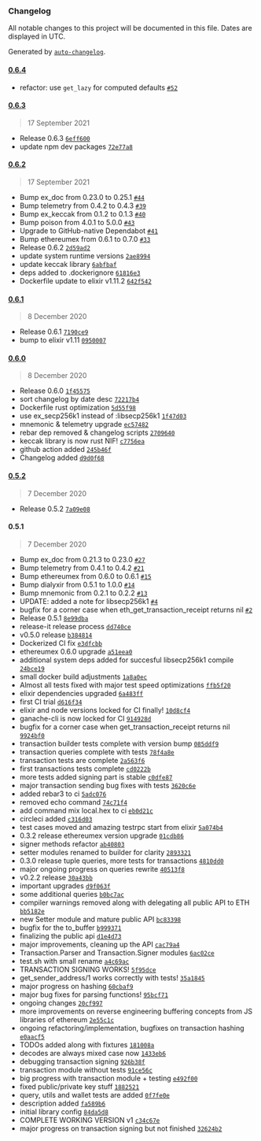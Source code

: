 ### Changelog

All notable changes to this project will be documented in this file. Dates are displayed in UTC.

Generated by [`auto-changelog`](https://github.com/CookPete/auto-changelog).

#### [0.6.4](https://github.com/izelnakri/eth/compare/0.6.3...0.6.4)

- refactor: use `get_lazy` for computed defaults [`#52`](https://github.com/izelnakri/eth/pull/52)

#### [0.6.3](https://github.com/izelnakri/eth/compare/0.6.2...0.6.3)

> 17 September 2021

- Release 0.6.3 [`6eff600`](https://github.com/izelnakri/eth/commit/6eff600900ca897eac89fbd50320af14e7fa9027)
- update npm dev packages [`72e77a8`](https://github.com/izelnakri/eth/commit/72e77a8ba19c05f73d28686443ddc0d60009666c)

#### [0.6.2](https://github.com/izelnakri/eth/compare/0.6.1...0.6.2)

> 17 September 2021

- Bump ex_doc from 0.23.0 to 0.25.1 [`#44`](https://github.com/izelnakri/eth/pull/44)
- Bump telemetry from 0.4.2 to 0.4.3 [`#39`](https://github.com/izelnakri/eth/pull/39)
- Bump ex_keccak from 0.1.2 to 0.1.3 [`#40`](https://github.com/izelnakri/eth/pull/40)
- Bump poison from 4.0.1 to 5.0.0 [`#43`](https://github.com/izelnakri/eth/pull/43)
- Upgrade to GitHub-native Dependabot [`#41`](https://github.com/izelnakri/eth/pull/41)
- Bump ethereumex from 0.6.1 to 0.7.0 [`#33`](https://github.com/izelnakri/eth/pull/33)
- Release 0.6.2 [`2d59ad2`](https://github.com/izelnakri/eth/commit/2d59ad2c38cf7189165a1f93c4418d0462d86dd4)
- update system runtime versions [`2ae8994`](https://github.com/izelnakri/eth/commit/2ae89949954d2de9849da8395aa2b95c88c0a6dc)
- update keccak library [`6abfbaf`](https://github.com/izelnakri/eth/commit/6abfbaf9c5301ef0db8d46308c8fc7c550c02a1c)
- deps added to .dockerignore [`61816e3`](https://github.com/izelnakri/eth/commit/61816e3f63d9a1a8b6d9fea974b79b3e155e6848)
- Dockerfile update to elixir v1.11.2 [`642f542`](https://github.com/izelnakri/eth/commit/642f5425a11badca9bc48a365026af6650b65ced)

#### [0.6.1](https://github.com/izelnakri/eth/compare/0.6.0...0.6.1)

> 8 December 2020

- Release 0.6.1 [`7190ce9`](https://github.com/izelnakri/eth/commit/7190ce94f64de18ee38263e6fc6e8720e61857de)
- bump to elixir v1.11 [`0950007`](https://github.com/izelnakri/eth/commit/0950007a05cfe081691fa73c8040974a48a1c65a)

#### [0.6.0](https://github.com/izelnakri/eth/compare/0.5.2...0.6.0)

> 8 December 2020

- Release 0.6.0 [`1f45575`](https://github.com/izelnakri/eth/commit/1f45575e86b0b269d1fef407f8773b24ff7e605a)
- sort changelog by date desc [`72217b4`](https://github.com/izelnakri/eth/commit/72217b41a4ba6adc1daf193c18c288c8afa84cb8)
- Dockerfile rust optimization [`5d55f98`](https://github.com/izelnakri/eth/commit/5d55f9854a44c8744a6299bc1b76358243ed93eb)
- use ex_secp256k1 instead of :libsecp256k1 [`1f47d03`](https://github.com/izelnakri/eth/commit/1f47d0340133d96016c9ba512edf13e9f205a988)
- mnemonic & telemetry upgrade [`ec57482`](https://github.com/izelnakri/eth/commit/ec57482c20520a292680368f51c8371a7ead3cfc)
- rebar dep removed & changelog scripts [`2709640`](https://github.com/izelnakri/eth/commit/270964083eddd9e2c75fc6733dff5f2e06fb5b87)
- keccak library is now rust NIF! [`c7756ea`](https://github.com/izelnakri/eth/commit/c7756ea968ea62e276d24533ab3f84a8e5dbcfea)
- github action added [`245b46f`](https://github.com/izelnakri/eth/commit/245b46fe88d8ccc5da2e1ad42e6ddf12351fbf4f)
- Changelog added [`d9d0f68`](https://github.com/izelnakri/eth/commit/d9d0f686e82f4ffdd0313c2527b82df183c8bd0d)

#### [0.5.2](https://github.com/izelnakri/eth/compare/0.5.1...0.5.2)

> 7 December 2020

- Release 0.5.2 [`7a09e08`](https://github.com/izelnakri/eth/commit/7a09e08c30e44ac25e432f9292139a677e3af2ad)

#### 0.5.1

> 7 December 2020

- Bump ex_doc from 0.21.3 to 0.23.0 [`#27`](https://github.com/izelnakri/eth/pull/27)
- Bump telemetry from 0.4.1 to 0.4.2 [`#21`](https://github.com/izelnakri/eth/pull/21)
- Bump ethereumex from 0.6.0 to 0.6.1 [`#15`](https://github.com/izelnakri/eth/pull/15)
- Bump dialyxir from 0.5.1 to 1.0.0 [`#14`](https://github.com/izelnakri/eth/pull/14)
- Bump mnemonic from 0.2.1 to 0.2.2 [`#13`](https://github.com/izelnakri/eth/pull/13)
- UPDATE: added a note for libsecp256k1 [`#4`](https://github.com/izelnakri/eth/pull/4)
- bugfix for a corner case when eth_get_transaction_receipt returns nil [`#2`](https://github.com/izelnakri/eth/pull/2)
- Release 0.5.1 [`8e99dba`](https://github.com/izelnakri/eth/commit/8e99dba5f412b65eef8be43b0947d14b8fc28e53)
- release-it release process [`dd740ce`](https://github.com/izelnakri/eth/commit/dd740cef37e6e6dad1d84c08d63c0c08caebf49b)
- v0.5.0 release [`b384814`](https://github.com/izelnakri/eth/commit/b384814cc8d3a9bb5804e02565202fcb751debd1)
- Dockerized CI fix [`e3dfcbb`](https://github.com/izelnakri/eth/commit/e3dfcbb7b0b480dfc4a199aa92bc0bba796da24f)
- ethereumex 0.6.0 upgrade [`a51eea0`](https://github.com/izelnakri/eth/commit/a51eea050c5247d119f4998708127d7adf629430)
- additional system deps added for succesful libsecp256k1 compile [`24bce19`](https://github.com/izelnakri/eth/commit/24bce194bb4b44c08cb3299b27bb8a394ad54003)
- small docker build adjustments [`1a8a0ec`](https://github.com/izelnakri/eth/commit/1a8a0ec351b1e0980d61b2aed3276a14c137b942)
- Almost all tests fixed with major test speed optimizations [`ffb5f20`](https://github.com/izelnakri/eth/commit/ffb5f20b8077e4ff6f014dd87de1e7c291677936)
- elixir dependencies upgraded [`6a483ff`](https://github.com/izelnakri/eth/commit/6a483ff647334550a20d7499b776ed05d947b458)
- first CI trial [`d616f34`](https://github.com/izelnakri/eth/commit/d616f34393014af436fe2bf767198c4a4dda1854)
- elixir and node versions locked for CI finally! [`10d8cf4`](https://github.com/izelnakri/eth/commit/10d8cf43783b5ae2c1e78ea642017ce43c0524fc)
- ganache-cli is now locked for CI [`914928d`](https://github.com/izelnakri/eth/commit/914928dc5fa3f951c61c7d50bf6d2c9bda523ebd)
- bugfix for a corner case when get_transaction_receipt returns nil [`9924bf0`](https://github.com/izelnakri/eth/commit/9924bf06dedc76781030d9cbcf3a618e83e5ea82)
- transaction builder tests complete with version bump [`085ddf9`](https://github.com/izelnakri/eth/commit/085ddf9f5233acd05284409b0000658c7e6892bb)
- transaction queries complete with tests [`78f4a8e`](https://github.com/izelnakri/eth/commit/78f4a8e2dbd657618bf82ba8b29125bf40e5ab26)
- transaction tests are complete [`2a563f6`](https://github.com/izelnakri/eth/commit/2a563f6dd357937945a31e2fbfd1cf526654358a)
- first transactions tests complete [`cd0222b`](https://github.com/izelnakri/eth/commit/cd0222b0be3c8dbf54ee64e94c2505fa72ee15f1)
- more tests added signing part is stable [`c0dfe87`](https://github.com/izelnakri/eth/commit/c0dfe877a1a87e4456829376d8ef80bd494e4c41)
- major transaction sending bug fixes with tests [`3620c6e`](https://github.com/izelnakri/eth/commit/3620c6e1d80741a03d10f4648b1aa3923789d7e8)
- added rebar3 to ci [`5adc076`](https://github.com/izelnakri/eth/commit/5adc076ed9aeba25eb911a99892b7015c1ce0b23)
- removed echo command [`74c71f4`](https://github.com/izelnakri/eth/commit/74c71f4d56a37841b848dbcf1efcd3f3dc2fce50)
- add command mix local.hex to ci [`eb0d21c`](https://github.com/izelnakri/eth/commit/eb0d21ca3849e6f2444d320d96ce6c4c384819b1)
- circleci added [`c316d03`](https://github.com/izelnakri/eth/commit/c316d034cfc4b34440f871685162b2397e0a2274)
- test cases moved and amazing testrpc start from elixir [`5a074b4`](https://github.com/izelnakri/eth/commit/5a074b4941d7825e09fa18ea607fd755e892fb47)
- 0.3.2 release ethereumex version upgrade [`01cdb86`](https://github.com/izelnakri/eth/commit/01cdb8606418ed8f22329c94efe8804b764949d6)
- signer methods refactor [`ab40803`](https://github.com/izelnakri/eth/commit/ab40803803a608857187d047143288c7af215d23)
- setter modules renamed to builder for clarity [`2893321`](https://github.com/izelnakri/eth/commit/2893321e25ba2a2d2008ab73570876ef9afb98ad)
- 0.3.0 release tuple queries, more tests for transactions [`4810dd0`](https://github.com/izelnakri/eth/commit/4810dd0a6478e8f9cb1aa598c4e2a9580ed4dee4)
- major ongoing progress on queries rewrite [`40513f8`](https://github.com/izelnakri/eth/commit/40513f8ac4cac0b638edd18bc51443c16a503d70)
- v0.2.2 release [`30a43bb`](https://github.com/izelnakri/eth/commit/30a43bb677b927784290f6c0c9177d037582945f)
- important upgrades [`d9f063f`](https://github.com/izelnakri/eth/commit/d9f063f85cc478982e277ce06aeef77c707a906f)
- some additional queries [`b0bc7ac`](https://github.com/izelnakri/eth/commit/b0bc7ac8f59f27e52c97fb4a55aa251f6f30f92b)
- compiler warnings removed along with delegating all public API to ETH [`bb5182e`](https://github.com/izelnakri/eth/commit/bb5182e4617114fbfd7db8eab2c17d1a1e0ce7ac)
- new Setter module and mature public API [`bc83398`](https://github.com/izelnakri/eth/commit/bc8339858dba1345b5d6c25fcbc867186c7cde03)
- bugfix for the to_buffer [`b999371`](https://github.com/izelnakri/eth/commit/b999371ea17a3053f5a8caf5aff235b596fd1ae5)
- finalizing the public api [`d1e4d73`](https://github.com/izelnakri/eth/commit/d1e4d730211403f89878c9f9f779531922d2188f)
- major improvements, cleaning up the API [`cac79a4`](https://github.com/izelnakri/eth/commit/cac79a44dc5118a9cdd5cd53720c1a844fa45531)
- Transaction.Parser and Transaction.Signer modules [`6ac02ce`](https://github.com/izelnakri/eth/commit/6ac02ce21922cd98fe635498b0a4a2e754748fe2)
- test.sh with small rename [`a4c69ac`](https://github.com/izelnakri/eth/commit/a4c69ac80dd45592a73870d889e4444fb966e44b)
- TRANSACTION SIGNING WORKS! [`5f95dce`](https://github.com/izelnakri/eth/commit/5f95dce387b89727cd788d079c4f985f19178ea7)
- get_sender_address/1 works correctly with tests! [`35a1845`](https://github.com/izelnakri/eth/commit/35a1845314fde3961994b1b8ba1c6a9fa05d4a19)
- major progress on hashing [`60cbaf9`](https://github.com/izelnakri/eth/commit/60cbaf94dae931d4f16a7f7838aca976d51797f3)
- major bug fixes for parsing functions! [`95bcf71`](https://github.com/izelnakri/eth/commit/95bcf71aa760dbdb6a10746d367e17067c4469f3)
- ongoing changes [`20cf997`](https://github.com/izelnakri/eth/commit/20cf997a6b2cb0e1c3f8d70505e7f91b007a0863)
- more improvements on reverse engineering buffering concepts from JS libraries of ethereum [`2e55c1c`](https://github.com/izelnakri/eth/commit/2e55c1cce7f6163a54d67fbb0457876540860107)
- ongoing refactoring/implementation, bugfixes on transaction hashing [`e0aacf5`](https://github.com/izelnakri/eth/commit/e0aacf5636bf4b45525eff8371e9a18818e6ddb2)
- TODOs added along with fixtures [`181008a`](https://github.com/izelnakri/eth/commit/181008a083218a321288cf7445e3942603c2d261)
- decodes are always mixed case now [`1433eb6`](https://github.com/izelnakri/eth/commit/1433eb6e89f7c2b9f0f76020418f48e6a2b93e8d)
- debugging transaction signing [`926b38f`](https://github.com/izelnakri/eth/commit/926b38f061ed17b71c5158fb20a21b0e39e57cb7)
- transaction module without tests [`91ce56c`](https://github.com/izelnakri/eth/commit/91ce56c949d70fbaad7dd8bf692c569baeeda788)
- big progress with transaction module + testing [`e492f00`](https://github.com/izelnakri/eth/commit/e492f00d6eed16582879e46f72f73c9e41d38e35)
- fixed public/private key stuff [`1882521`](https://github.com/izelnakri/eth/commit/1882521dc1a1d72ef350a14677987f36cd7b6d73)
- query, utils and wallet tests are added [`0f7fe0e`](https://github.com/izelnakri/eth/commit/0f7fe0e1f4523557684f900f1fced0f9dc7fbc4e)
- description added [`fa589b6`](https://github.com/izelnakri/eth/commit/fa589b6d45b1fdbdb706617a4ba96e3a4649ad57)
- initial library config [`84da5d8`](https://github.com/izelnakri/eth/commit/84da5d8d03876b2446f3fc593227056aa56e7320)
- COMPLETE WORKING VERSION v1 [`c34c67e`](https://github.com/izelnakri/eth/commit/c34c67ecc90be645e0bc54cb05a163e5a428a75f)
- major progress on transaction signing but not finished [`32624b2`](https://github.com/izelnakri/eth/commit/32624b2bd7eb02062b153b787fe76db25bc83388)
